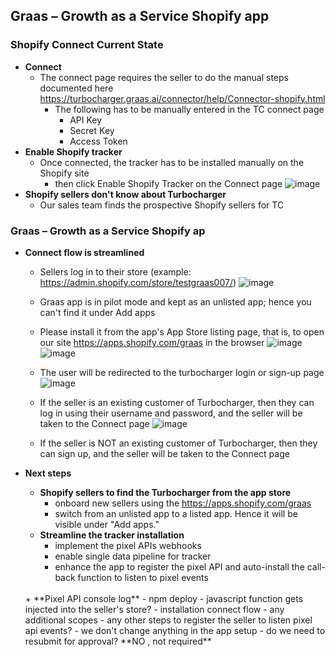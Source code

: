 Graas – Growth as a Service Shopify app
---

### Shopify Connect Current State
- **Connect**
	+ The connect page requires the seller to do the manual steps documented here https://turbocharger.graas.ai/connector/help/Connector-shopify.html
		* The following has to be manually entered in the TC connect page
			- API Key
			- Secret Key
			- Access Token
- **Enable Shopify tracker**
    + Once connected, the tracker has to be installed manually on the Shopify site
		* then click Enable Shopify Tracker on the Connect page
          ![image](https://github.com/venkat-sia/techdocuments/assets/79962203/71046b9f-4837-4785-ab94-241c8a12b9e1)
- **Shopify sellers don't know about Turbocharger**
   + Our sales team finds the prospective Shopify sellers for TC 
		

### Graas – Growth as a Service Shopify ap
- **Connect flow is streamlined**
	+ Sellers log in to their store (example: https://admin.shopify.com/store/testgraas007/)
		![image](https://github.com/venkat-sia/techdocuments/assets/79962203/98635130-3633-4a9a-8c11-95aabd90fd07) 
 	+ Graas app is in pilot mode and kept as an unlisted app; hence you can't find it under Add apps
	+ Please install it from  the app's App Store listing page, that is, to open our site  https://apps.shopify.com/graas in the browser
        ![image](https://github.com/venkat-sia/techdocuments/assets/79962203/c1379563-6480-460a-949a-a67928b8a053)
		![image](https://github.com/venkat-sia/techdocuments/assets/79962203/28425e2f-de2c-4b97-978b-0835427c190e)
  	+ The user will be redirected to the turbocharger login or sign-up page
        ![image](https://github.com/venkat-sia/techdocuments/assets/79962203/4b50a03e-13a0-4013-a09a-1e01e3c24fa4)
    + If the seller is an existing customer of Turbocharger, then they can log in using their username and password, and the seller will be taken to the Connect page
        ![image](https://github.com/venkat-sia/techdocuments/assets/79962203/5ce7e70f-fb14-46cd-a210-4dfaa1cfec67)
	
    + If the seller is NOT an existing customer of Turbocharger, then they can sign up, and the seller will be taken to the Connect page

 - **Next steps**
     + **Shopify sellers to find the Turbocharger from the app store**
	     - onboard new sellers using the https://apps.shopify.com/graas
	     - switch from an unlisted app to a listed app. Hence it will be visible under "Add apps."
     + **Streamline the tracker installation**
	     - implement the pixel APIs webhooks
	     - enable single data pipeline for tracker
	     - enhance the app to register the pixel API and auto-install the call-back function to listen to pixel events
     <br/>
     + **Pixel API console log**
        - npm deploy <app name>
        - javascript function gets injected into the seller's store?
        - installation connect flow 
          - any additional scopes 
          - any other steps to register the seller to listen pixel api events?
        - we don't change anything in the app setup
          - do we need to resubmit for approval? **NO , not required**
